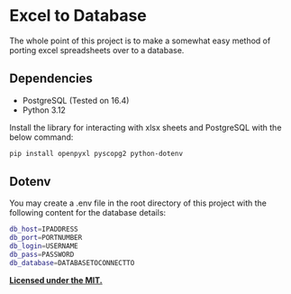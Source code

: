 # Excel to Database

The whole point of this project is to make a somewhat easy method of porting excel spreadsheets over to a database.

## Dependencies

- PostgreSQL (Tested on 16.4)
- Python 3.12

Install the library for interacting with xlsx sheets and PostgreSQL with the below command:
```sh
pip install openpyxl pyscopg2 python-dotenv
```

## Dotenv

You may create a .env file in the root directory of this project with the following content for the database details:
```sh
db_host=IPADDRESS
db_port=PORTNUMBER
db_login=USERNAME
db_pass=PASSWORD
db_database=DATABASETOCONNECTTO
```

**[Licensed under the MIT.](./LICENSE)**